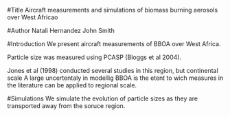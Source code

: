#Title
Aircraft measurements and simulations of biomass burning aerosols over West Africao


#Author
Natali Hernandez
John Smith

#Introduction
We present aircraft measurements of BBOA over West Africa.

Particle size was measured using PCASP (Bloggs et al 2004).

Jones et al (1998) conducted several studies in this region,
but continental scale 
A large uncertentaly in modellig BBOA is the etent to
wich measures in the literature can be applied to regional
scale.

#Simulations
We simulate the evolution of particle sizes as they are transported
away from the soruce region.
